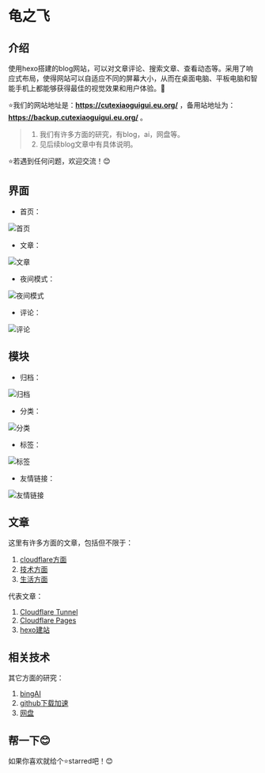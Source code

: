 # 龟之飞  

## 介绍

使用hexo搭建的blog网站，可以对文章评论、搜索文章、查看动态等。采用了响应式布局，使得网站可以自适应不同的屏幕大小，从而在桌面电脑、平板电脑和智能手机上都能够获得最佳的视觉效果和用户体验。🐣

⭐我们的网站地址是：**https://cutexiaoguigui.eu.org/** ，备用站地址为：**https://backup.cutexiaoguigui.eu.org/** 。  

> 1. 我们有许多方面的研究，有blog，ai，网盘等。
> 2. 见后续blog文章中有具体说明。  

⭐若遇到任何问题，欢迎交流！😊

## 界面  

- 首页：  

![首页](https://cutexiaoguigui.eu.org/images/首页.png)

- 文章：

![文章](https://cutexiaoguigui.eu.org/images/文章.png)

- 夜间模式：

![夜间模式](https://cutexiaoguigui.eu.org/images/夜间模式.png)

- 评论：

![评论](https://cutexiaoguigui.eu.org/images/评论.png)

## 模块

- 归档：

![归档](https://cutexiaoguigui.eu.org/images/归档.png)

- 分类：

![分类](https://cutexiaoguigui.eu.org/images/分类.png)

- 标签：

![标签](https://cutexiaoguigui.eu.org/images/标签.png)

- 友情链接：

![友情链接](https://cutexiaoguigui.eu.org/images/友情链接.png)

## 文章

这里有许多方面的文章，包括但不限于：

1. [cloudflare方面](https://cutexiaoguigui.eu.org/tags/cloudflare/ "cloudflare")
2. [技术方面](https://cutexiaoguigui.eu.org/categories/%E6%8A%80%E6%9C%AF/ "技术")
3. [生活方面](https://cutexiaoguigui.eu.org/tags/%E7%94%9F%E6%B4%BB/ "生活")

代表文章：

1. [Cloudflare Tunnel](https://cutexiaoguigui.eu.org/2023/07/05/Cloudflare-Tunnel/ "cloudflared隧道")
2. [Cloudflare Pages](https://cutexiaoguigui.eu.org/2023/06/10/Cloudflare%20Pages/ "Cloudflare Pages")
3. [hexo建站](https://cutexiaoguigui.eu.org/2023/05/14/hexo%E5%BB%BA%E7%AB%99/ "hexo建站")

## 相关技术

其它方面的研究：

1. [bingAI](https://bing.cutexiaoguigui.eu.org/ "new bing")
2. [github下载加速](https://github.fast.cutexiaoguigui.eu.org/ "加速")
3. [网盘](https://pan.cutexiaoguigui.eu.org/ "网盘")

## 帮一下😊

如果你喜欢就给个⭐starred吧！😊
